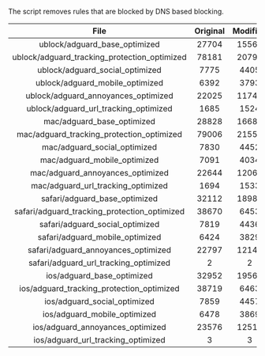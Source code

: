 The script removes rules that are blocked by DNS based blocking.


| File | Original | Modified |
|:----:|:-----:|:-----:|
| ublock/adguard_base_optimized | 27704 | 15560 |
| ublock/adguard_tracking_protection_optimized | 78181 | 20795 |
| ublock/adguard_social_optimized | 7775 | 4405 |
| ublock/adguard_mobile_optimized | 6392 | 3793 |
| ublock/adguard_annoyances_optimized | 22025 | 11744 |
| ublock/adguard_url_tracking_optimized | 1685 | 1524 |
| mac/adguard_base_optimized | 28828 | 16685 |
| mac/adguard_tracking_protection_optimized | 79006 | 21551 |
| mac/adguard_social_optimized | 7830 | 4452 |
| mac/adguard_mobile_optimized | 7091 | 4034 |
| mac/adguard_annoyances_optimized | 22644 | 12069 |
| mac/adguard_url_tracking_optimized | 1694 | 1533 |
| safari/adguard_base_optimized | 32112 | 18985 |
| safari/adguard_tracking_protection_optimized | 38670 | 6453 |
| safari/adguard_social_optimized | 7819 | 4436 |
| safari/adguard_mobile_optimized | 6424 | 3829 |
| safari/adguard_annoyances_optimized | 22797 | 12148 |
| safari/adguard_url_tracking_optimized | 2 | 2 |
| ios/adguard_base_optimized | 32952 | 19561 |
| ios/adguard_tracking_protection_optimized | 38719 | 6463 |
| ios/adguard_social_optimized | 7859 | 4457 |
| ios/adguard_mobile_optimized | 6478 | 3869 |
| ios/adguard_annoyances_optimized | 23576 | 12515 |
| ios/adguard_url_tracking_optimized | 3 | 3 |